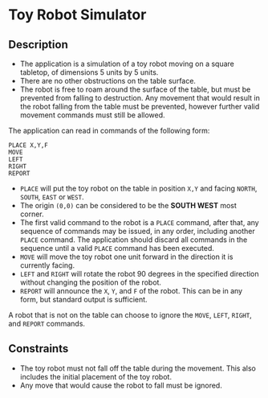 # Toy Robot Simulator

## Description
- The application is a simulation of a toy robot moving on a square tabletop, of dimensions 5 units by 5 units.
- There are no other obstructions on the table surface.
- The robot is free to roam around the surface of the table, but must be prevented from falling to destruction. Any movement that would result in the robot falling from the table must be prevented, however further valid movement commands must still be allowed.

The application can read in commands of the following form:
```
PLACE X,Y,F
MOVE
LEFT
RIGHT
REPORT
```

- `PLACE` will put the toy robot on the table in position `X,Y` and facing `NORTH`, `SOUTH`, `EAST` or `WEST`.
- The origin `(0,0)` can be considered to be the **SOUTH WEST** most corner.
- The first valid command to the robot is a `PLACE` command, after that, any sequence of commands may be issued, in any order, including another `PLACE` command. The application should discard all commands in the sequence until a valid `PLACE` command has been executed.
- `MOVE` will move the toy robot one unit forward in the direction it is currently facing.
- `LEFT` and `RIGHT` will rotate the robot 90 degrees in the specified direction without changing the position of the robot.
- `REPORT` will announce the `X`, `Y`, and `F` of the robot. This can be in any form, but standard output is sufficient.

A robot that is not on the table can choose to ignore the `MOVE`, `LEFT`, `RIGHT`, and `REPORT` commands.

## Constraints
- The toy robot must not fall off the table during the movement. This also includes the initial placement of the toy robot.
- Any move that would cause the robot to fall must be ignored.

